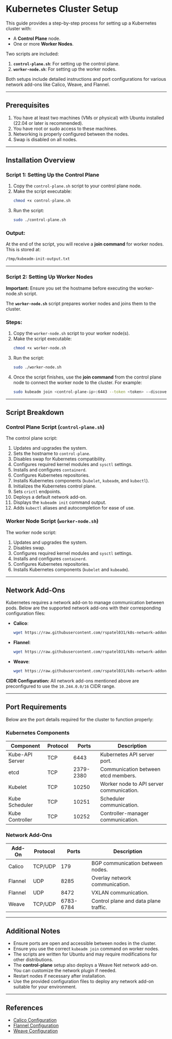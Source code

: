 # Kubernetes Cluster Setup

This guide provides a step-by-step process for setting up a Kubernetes cluster with:
- A **Control Plane** node.
- One or more **Worker Nodes**.

Two scripts are included:
1. **`control-plane.sh`**: For setting up the control plane.
2. **`worker-node.sh`**: For setting up the worker nodes.

Both setups include detailed instructions and port configurations for various network add-ons like Calico, Weave, and Flannel.

---

## Prerequisites

1. You have at least two machines (VMs or physical) with Ubuntu installed (22.04 or later is recommended).
2. You have root or sudo access to these machines.
3. Networking is properly configured between the nodes.
4. Swap is disabled on all nodes.

---

## Installation Overview

### Script 1: Setting Up the Control Plane
1. Copy the `control-plane.sh` script to your control plane node.
2. Make the script executable:
   ```bash
   chmod +x control-plane.sh
   ```
3. Run the script:
   ```bash
   sudo ./control-plane.sh

### Output:
At the end of the script, you will receive a **join command** for worker nodes. This is stored at:
```bash
/tmp/kubeadm-init-output.txt
```

---

### Script 2: Setting Up Worker Nodes
**Important:** Ensure you set the hostname before executing the worker-node.sh script.

The **`worker-node.sh`** script prepares worker nodes and joins them to the cluster.

### Steps:

1. Copy the `worker-node.sh` script to your worker node(s).
2. Make the script executable:
   ```bash
   chmod +x worker-node.sh
   ```
3. Run the script:
   ```bash
   sudo ./worker-node.sh
   ```
4. Once the script finishes, use the **join command** from the control plane node to connect the worker node to the cluster. For example:
   ```bash
   sudo kubeadm join <control-plane-ip>:6443 --token <token> --discovery-token-ca-cert-hash sha256:<hash>
   ```
---

## Script Breakdown

### Control Plane Script (`control-plane.sh`)
The control plane script:
1. Updates and upgrades the system.
2. Sets the hostname to `control-plane`.
3. Disables swap for Kubernetes compatibility.
4. Configures required kernel modules and `sysctl` settings.
5. Installs and configures `containerd`.
6. Configures Kubernetes repositories.
7. Installs Kubernetes components (`kubelet`, `kubeadm`, and `kubectl`).
8. Initializes the Kubernetes control plane.
9. Sets `crictl` endpoints.
10. Deploys a default network add-on.
11. Displays the `kubeadm init` command output.
12. Adds `kubectl` aliases and autocompletion for ease of use.

### Worker Node Script (`worker-node.sh`)
The worker node script:
1. Updates and upgrades the system.
2. Disables swap.
3. Configures required kernel modules and `sysctl` settings.
4. Installs and configures `containerd`.
5. Configures Kubernetes repositories.
6. Installs Kubernetes components (`kubelet` and `kubeadm`).

---

## Network Add-Ons

Kubernetes requires a network add-on to manage communication between pods. Below are the supported network add-ons with their corresponding configuration files:

- **Calico**:
  ```bash
  wget https://raw.githubusercontent.com/rspatel031/k8s-network-addons/refs/heads/main/calico/calico.yaml
  ```
- **Flannel**:
  ```bash
  wget https://raw.githubusercontent.com/rspatel031/k8s-network-addons/refs/heads/main/flannel/flannel.yaml
  ```
- **Weave**:
  ```bash
  wget https://raw.githubusercontent.com/rspatel031/k8s-network-addons/refs/heads/main/weave/weave.yaml
  ```

**CIDR Configuration:** All network add-ons mentioned above are preconfigured to use the `10.244.0.0/16` CIDR range.

---

## Port Requirements

Below are the port details required for the cluster to function properly:

### Kubernetes Components
| Component          | Protocol | Ports      | Description                           |
|--------------------|----------|------------|---------------------------------------|
| Kube-API Server    | TCP      | 6443       | Kubernetes API server port.           |
| etcd               | TCP      | 2379-2380  | Communication between etcd members.   |
| Kubelet            | TCP      | 10250      | Worker node to API server communication. |
| Kube Scheduler     | TCP      | 10251      | Scheduler communication.              |
| Kube Controller    | TCP      | 10252      | Controller-manager communication.     |

### Network Add-Ons
| Add-On  | Protocol | Ports      | Description                               |
|---------|----------|------------|-------------------------------------------|
| Calico  | TCP/UDP  | 179        | BGP communication between nodes.         |
| Flannel | UDP      | 8285       | Overlay network communication.           |
| Flannel | UDP      | 8472       | VXLAN communication.                     |
| Weave   | TCP/UDP  | 6783-6784  | Control plane and data plane traffic.    |

---

## Additional Notes

- Ensure ports are open and accessible between nodes in the cluster.
- Ensure you use the correct `kubeadm join` command on worker nodes.
- The scripts are written for Ubuntu and may require modifications for other distributions.
- The **control-plane** setup also deploys a Weave Net network add-on. You can customize the network plugin if needed.
- Restart nodes if necessary after installation.
- Use the provided configuration files to deploy any network add-on suitable for your environment.

---

## References

- [Calico Configuration](https://raw.githubusercontent.com/rspatel031/k8s-network-addons/refs/heads/main/calico/calico.yaml)
- [Flannel Configuration](https://raw.githubusercontent.com/rspatel031/k8s-network-addons/refs/heads/main/flannel/flannel.yaml)
- [Weave Configuration](https://raw.githubusercontent.com/rspatel031/k8s-network-addons/refs/heads/main/weave/weave.yaml)
